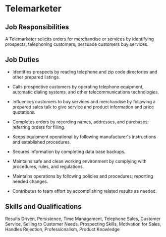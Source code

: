 # Telemarketer

## Job Responsibilities

A Telemarketer solicits orders for merchandise or services by identifying prospects; telephoning customers; persuade customers buy services.

## Job Duties

* Identifies prospects by reading telephone and zip code directories and other prepared listings.

* Calls prospective customers by operating telephone equipment, automatic dialing systems, and other telecommunications technologies.

* Influences customers to buy services and merchandise by following a prepared sales talk to give service and product information and price quotations.

* Completes orders by recording names, addresses, and purchases; referring orders for filling.

* Keeps equipment operational by following manufacturer&apos;s instructions and established procedures.

* Secures information by completing data base backups.

* Maintains safe and clean working environment by complying with procedures, rules, and regulations.

* Maintains operations by following policies and procedures; reporting needed changes.

* Contributes to team effort by accomplishing related results as needed.

## Skills and Qualifications

Results Driven, Persistence, Time Management, Telephone Sales, Customer Service, Selling to Customer Needs, Prospecting Skills, Motivation for Sales, Handles Rejection, Professionalism, Product Knowledge

